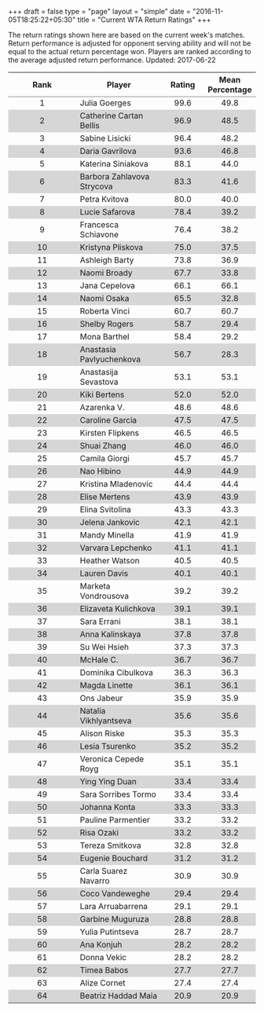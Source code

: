 +++
draft = false
type = "page" 
layout = "simple"
date = "2016-11-05T18:25:22+05:30"
title = "Current WTA Return Ratings"
+++

The return ratings shown here are based on the current week's matches. Return performance is adjusted for opponent serving ability and will not be equal to the actual return percentage won. Players are ranked according to the average adjusted return performance. Updated: 2017-06-22

<table class='gmisc_table' style='border-collapse: collapse; margin-top: 1em; margin-bottom: 1em;' >
<thead>
<tr>
<th style='border-bottom: 1px solid grey; border-top: 2px solid grey; text-align: center;'>Rank</th>
<th style='border-bottom: 1px solid grey; border-top: 2px solid grey; text-align: center;'>Player</th>
<th style='border-bottom: 1px solid grey; border-top: 2px solid grey; text-align: center;'>Rating</th>
<th style='border-bottom: 1px solid grey; border-top: 2px solid grey; text-align: center;'>Mean Percentage</th>
</tr>
</thead>
<tbody>
<tr>
<td style='width:40%; text-align: center;'>1</td>
<td style='width:40%; text-align: left;'>Julia Goerges</td>
<td style='width:40%; text-align: center;'>99.6</td>
<td style='width:40%; text-align: center;'>49.8</td>
</tr>
<tr style='background-color: #d6d6d6;'>
<td style='width:40%; background-color: #d6d6d6; text-align: center;'>2</td>
<td style='width:40%; background-color: #d6d6d6; text-align: left;'>Catherine Cartan Bellis</td>
<td style='width:40%; background-color: #d6d6d6; text-align: center;'>96.9</td>
<td style='width:40%; background-color: #d6d6d6; text-align: center;'>48.5</td>
</tr>
<tr>
<td style='width:40%; text-align: center;'>3</td>
<td style='width:40%; text-align: left;'>Sabine Lisicki</td>
<td style='width:40%; text-align: center;'>96.4</td>
<td style='width:40%; text-align: center;'>48.2</td>
</tr>
<tr style='background-color: #d6d6d6;'>
<td style='width:40%; background-color: #d6d6d6; text-align: center;'>4</td>
<td style='width:40%; background-color: #d6d6d6; text-align: left;'>Daria Gavrilova</td>
<td style='width:40%; background-color: #d6d6d6; text-align: center;'>93.6</td>
<td style='width:40%; background-color: #d6d6d6; text-align: center;'>46.8</td>
</tr>
<tr>
<td style='width:40%; text-align: center;'>5</td>
<td style='width:40%; text-align: left;'>Katerina Siniakova</td>
<td style='width:40%; text-align: center;'>88.1</td>
<td style='width:40%; text-align: center;'>44.0</td>
</tr>
<tr style='background-color: #d6d6d6;'>
<td style='width:40%; background-color: #d6d6d6; text-align: center;'>6</td>
<td style='width:40%; background-color: #d6d6d6; text-align: left;'>Barbora Zahlavova Strycova</td>
<td style='width:40%; background-color: #d6d6d6; text-align: center;'>83.3</td>
<td style='width:40%; background-color: #d6d6d6; text-align: center;'>41.6</td>
</tr>
<tr>
<td style='width:40%; text-align: center;'>7</td>
<td style='width:40%; text-align: left;'>Petra Kvitova</td>
<td style='width:40%; text-align: center;'>80.0</td>
<td style='width:40%; text-align: center;'>40.0</td>
</tr>
<tr style='background-color: #d6d6d6;'>
<td style='width:40%; background-color: #d6d6d6; text-align: center;'>8</td>
<td style='width:40%; background-color: #d6d6d6; text-align: left;'>Lucie Safarova</td>
<td style='width:40%; background-color: #d6d6d6; text-align: center;'>78.4</td>
<td style='width:40%; background-color: #d6d6d6; text-align: center;'>39.2</td>
</tr>
<tr>
<td style='width:40%; text-align: center;'>9</td>
<td style='width:40%; text-align: left;'>Francesca Schiavone</td>
<td style='width:40%; text-align: center;'>76.4</td>
<td style='width:40%; text-align: center;'>38.2</td>
</tr>
<tr style='background-color: #d6d6d6;'>
<td style='width:40%; background-color: #d6d6d6; text-align: center;'>10</td>
<td style='width:40%; background-color: #d6d6d6; text-align: left;'>Kristyna Pliskova</td>
<td style='width:40%; background-color: #d6d6d6; text-align: center;'>75.0</td>
<td style='width:40%; background-color: #d6d6d6; text-align: center;'>37.5</td>
</tr>
<tr>
<td style='width:40%; text-align: center;'>11</td>
<td style='width:40%; text-align: left;'>Ashleigh Barty</td>
<td style='width:40%; text-align: center;'>73.8</td>
<td style='width:40%; text-align: center;'>36.9</td>
</tr>
<tr style='background-color: #d6d6d6;'>
<td style='width:40%; background-color: #d6d6d6; text-align: center;'>12</td>
<td style='width:40%; background-color: #d6d6d6; text-align: left;'>Naomi Broady</td>
<td style='width:40%; background-color: #d6d6d6; text-align: center;'>67.7</td>
<td style='width:40%; background-color: #d6d6d6; text-align: center;'>33.8</td>
</tr>
<tr>
<td style='width:40%; text-align: center;'>13</td>
<td style='width:40%; text-align: left;'>Jana Cepelova</td>
<td style='width:40%; text-align: center;'>66.1</td>
<td style='width:40%; text-align: center;'>66.1</td>
</tr>
<tr style='background-color: #d6d6d6;'>
<td style='width:40%; background-color: #d6d6d6; text-align: center;'>14</td>
<td style='width:40%; background-color: #d6d6d6; text-align: left;'>Naomi Osaka</td>
<td style='width:40%; background-color: #d6d6d6; text-align: center;'>65.5</td>
<td style='width:40%; background-color: #d6d6d6; text-align: center;'>32.8</td>
</tr>
<tr>
<td style='width:40%; text-align: center;'>15</td>
<td style='width:40%; text-align: left;'>Roberta Vinci</td>
<td style='width:40%; text-align: center;'>60.7</td>
<td style='width:40%; text-align: center;'>60.7</td>
</tr>
<tr style='background-color: #d6d6d6;'>
<td style='width:40%; background-color: #d6d6d6; text-align: center;'>16</td>
<td style='width:40%; background-color: #d6d6d6; text-align: left;'>Shelby Rogers</td>
<td style='width:40%; background-color: #d6d6d6; text-align: center;'>58.7</td>
<td style='width:40%; background-color: #d6d6d6; text-align: center;'>29.4</td>
</tr>
<tr>
<td style='width:40%; text-align: center;'>17</td>
<td style='width:40%; text-align: left;'>Mona Barthel</td>
<td style='width:40%; text-align: center;'>58.4</td>
<td style='width:40%; text-align: center;'>29.2</td>
</tr>
<tr style='background-color: #d6d6d6;'>
<td style='width:40%; background-color: #d6d6d6; text-align: center;'>18</td>
<td style='width:40%; background-color: #d6d6d6; text-align: left;'>Anastasia Pavlyuchenkova</td>
<td style='width:40%; background-color: #d6d6d6; text-align: center;'>56.7</td>
<td style='width:40%; background-color: #d6d6d6; text-align: center;'>28.3</td>
</tr>
<tr>
<td style='width:40%; text-align: center;'>19</td>
<td style='width:40%; text-align: left;'>Anastasija Sevastova</td>
<td style='width:40%; text-align: center;'>53.1</td>
<td style='width:40%; text-align: center;'>53.1</td>
</tr>
<tr style='background-color: #d6d6d6;'>
<td style='width:40%; background-color: #d6d6d6; text-align: center;'>20</td>
<td style='width:40%; background-color: #d6d6d6; text-align: left;'>Kiki Bertens</td>
<td style='width:40%; background-color: #d6d6d6; text-align: center;'>52.0</td>
<td style='width:40%; background-color: #d6d6d6; text-align: center;'>52.0</td>
</tr>
<tr>
<td style='width:40%; text-align: center;'>21</td>
<td style='width:40%; text-align: left;'>Azarenka V.</td>
<td style='width:40%; text-align: center;'>48.6</td>
<td style='width:40%; text-align: center;'>48.6</td>
</tr>
<tr style='background-color: #d6d6d6;'>
<td style='width:40%; background-color: #d6d6d6; text-align: center;'>22</td>
<td style='width:40%; background-color: #d6d6d6; text-align: left;'>Caroline Garcia</td>
<td style='width:40%; background-color: #d6d6d6; text-align: center;'>47.5</td>
<td style='width:40%; background-color: #d6d6d6; text-align: center;'>47.5</td>
</tr>
<tr>
<td style='width:40%; text-align: center;'>23</td>
<td style='width:40%; text-align: left;'>Kirsten Flipkens</td>
<td style='width:40%; text-align: center;'>46.5</td>
<td style='width:40%; text-align: center;'>46.5</td>
</tr>
<tr style='background-color: #d6d6d6;'>
<td style='width:40%; background-color: #d6d6d6; text-align: center;'>24</td>
<td style='width:40%; background-color: #d6d6d6; text-align: left;'>Shuai Zhang</td>
<td style='width:40%; background-color: #d6d6d6; text-align: center;'>46.0</td>
<td style='width:40%; background-color: #d6d6d6; text-align: center;'>46.0</td>
</tr>
<tr>
<td style='width:40%; text-align: center;'>25</td>
<td style='width:40%; text-align: left;'>Camila Giorgi</td>
<td style='width:40%; text-align: center;'>45.7</td>
<td style='width:40%; text-align: center;'>45.7</td>
</tr>
<tr style='background-color: #d6d6d6;'>
<td style='width:40%; background-color: #d6d6d6; text-align: center;'>26</td>
<td style='width:40%; background-color: #d6d6d6; text-align: left;'>Nao Hibino</td>
<td style='width:40%; background-color: #d6d6d6; text-align: center;'>44.9</td>
<td style='width:40%; background-color: #d6d6d6; text-align: center;'>44.9</td>
</tr>
<tr>
<td style='width:40%; text-align: center;'>27</td>
<td style='width:40%; text-align: left;'>Kristina Mladenovic</td>
<td style='width:40%; text-align: center;'>44.4</td>
<td style='width:40%; text-align: center;'>44.4</td>
</tr>
<tr style='background-color: #d6d6d6;'>
<td style='width:40%; background-color: #d6d6d6; text-align: center;'>28</td>
<td style='width:40%; background-color: #d6d6d6; text-align: left;'>Elise Mertens</td>
<td style='width:40%; background-color: #d6d6d6; text-align: center;'>43.9</td>
<td style='width:40%; background-color: #d6d6d6; text-align: center;'>43.9</td>
</tr>
<tr>
<td style='width:40%; text-align: center;'>29</td>
<td style='width:40%; text-align: left;'>Elina Svitolina</td>
<td style='width:40%; text-align: center;'>43.3</td>
<td style='width:40%; text-align: center;'>43.3</td>
</tr>
<tr style='background-color: #d6d6d6;'>
<td style='width:40%; background-color: #d6d6d6; text-align: center;'>30</td>
<td style='width:40%; background-color: #d6d6d6; text-align: left;'>Jelena Jankovic</td>
<td style='width:40%; background-color: #d6d6d6; text-align: center;'>42.1</td>
<td style='width:40%; background-color: #d6d6d6; text-align: center;'>42.1</td>
</tr>
<tr>
<td style='width:40%; text-align: center;'>31</td>
<td style='width:40%; text-align: left;'>Mandy Minella</td>
<td style='width:40%; text-align: center;'>41.9</td>
<td style='width:40%; text-align: center;'>41.9</td>
</tr>
<tr style='background-color: #d6d6d6;'>
<td style='width:40%; background-color: #d6d6d6; text-align: center;'>32</td>
<td style='width:40%; background-color: #d6d6d6; text-align: left;'>Varvara Lepchenko</td>
<td style='width:40%; background-color: #d6d6d6; text-align: center;'>41.1</td>
<td style='width:40%; background-color: #d6d6d6; text-align: center;'>41.1</td>
</tr>
<tr>
<td style='width:40%; text-align: center;'>33</td>
<td style='width:40%; text-align: left;'>Heather Watson</td>
<td style='width:40%; text-align: center;'>40.5</td>
<td style='width:40%; text-align: center;'>40.5</td>
</tr>
<tr style='background-color: #d6d6d6;'>
<td style='width:40%; background-color: #d6d6d6; text-align: center;'>34</td>
<td style='width:40%; background-color: #d6d6d6; text-align: left;'>Lauren Davis</td>
<td style='width:40%; background-color: #d6d6d6; text-align: center;'>40.1</td>
<td style='width:40%; background-color: #d6d6d6; text-align: center;'>40.1</td>
</tr>
<tr>
<td style='width:40%; text-align: center;'>35</td>
<td style='width:40%; text-align: left;'>Marketa Vondrousova</td>
<td style='width:40%; text-align: center;'>39.2</td>
<td style='width:40%; text-align: center;'>39.2</td>
</tr>
<tr style='background-color: #d6d6d6;'>
<td style='width:40%; background-color: #d6d6d6; text-align: center;'>36</td>
<td style='width:40%; background-color: #d6d6d6; text-align: left;'>Elizaveta Kulichkova</td>
<td style='width:40%; background-color: #d6d6d6; text-align: center;'>39.1</td>
<td style='width:40%; background-color: #d6d6d6; text-align: center;'>39.1</td>
</tr>
<tr>
<td style='width:40%; text-align: center;'>37</td>
<td style='width:40%; text-align: left;'>Sara Errani</td>
<td style='width:40%; text-align: center;'>38.1</td>
<td style='width:40%; text-align: center;'>38.1</td>
</tr>
<tr style='background-color: #d6d6d6;'>
<td style='width:40%; background-color: #d6d6d6; text-align: center;'>38</td>
<td style='width:40%; background-color: #d6d6d6; text-align: left;'>Anna Kalinskaya</td>
<td style='width:40%; background-color: #d6d6d6; text-align: center;'>37.8</td>
<td style='width:40%; background-color: #d6d6d6; text-align: center;'>37.8</td>
</tr>
<tr>
<td style='width:40%; text-align: center;'>39</td>
<td style='width:40%; text-align: left;'>Su Wei Hsieh</td>
<td style='width:40%; text-align: center;'>37.3</td>
<td style='width:40%; text-align: center;'>37.3</td>
</tr>
<tr style='background-color: #d6d6d6;'>
<td style='width:40%; background-color: #d6d6d6; text-align: center;'>40</td>
<td style='width:40%; background-color: #d6d6d6; text-align: left;'>McHale C.</td>
<td style='width:40%; background-color: #d6d6d6; text-align: center;'>36.7</td>
<td style='width:40%; background-color: #d6d6d6; text-align: center;'>36.7</td>
</tr>
<tr>
<td style='width:40%; text-align: center;'>41</td>
<td style='width:40%; text-align: left;'>Dominika Cibulkova</td>
<td style='width:40%; text-align: center;'>36.3</td>
<td style='width:40%; text-align: center;'>36.3</td>
</tr>
<tr style='background-color: #d6d6d6;'>
<td style='width:40%; background-color: #d6d6d6; text-align: center;'>42</td>
<td style='width:40%; background-color: #d6d6d6; text-align: left;'>Magda Linette</td>
<td style='width:40%; background-color: #d6d6d6; text-align: center;'>36.1</td>
<td style='width:40%; background-color: #d6d6d6; text-align: center;'>36.1</td>
</tr>
<tr>
<td style='width:40%; text-align: center;'>43</td>
<td style='width:40%; text-align: left;'>Ons Jabeur</td>
<td style='width:40%; text-align: center;'>35.9</td>
<td style='width:40%; text-align: center;'>35.9</td>
</tr>
<tr style='background-color: #d6d6d6;'>
<td style='width:40%; background-color: #d6d6d6; text-align: center;'>44</td>
<td style='width:40%; background-color: #d6d6d6; text-align: left;'>Natalia Vikhlyantseva</td>
<td style='width:40%; background-color: #d6d6d6; text-align: center;'>35.6</td>
<td style='width:40%; background-color: #d6d6d6; text-align: center;'>35.6</td>
</tr>
<tr>
<td style='width:40%; text-align: center;'>45</td>
<td style='width:40%; text-align: left;'>Alison Riske</td>
<td style='width:40%; text-align: center;'>35.3</td>
<td style='width:40%; text-align: center;'>35.3</td>
</tr>
<tr style='background-color: #d6d6d6;'>
<td style='width:40%; background-color: #d6d6d6; text-align: center;'>46</td>
<td style='width:40%; background-color: #d6d6d6; text-align: left;'>Lesia Tsurenko</td>
<td style='width:40%; background-color: #d6d6d6; text-align: center;'>35.2</td>
<td style='width:40%; background-color: #d6d6d6; text-align: center;'>35.2</td>
</tr>
<tr>
<td style='width:40%; text-align: center;'>47</td>
<td style='width:40%; text-align: left;'>Veronica Cepede Royg</td>
<td style='width:40%; text-align: center;'>35.1</td>
<td style='width:40%; text-align: center;'>35.1</td>
</tr>
<tr style='background-color: #d6d6d6;'>
<td style='width:40%; background-color: #d6d6d6; text-align: center;'>48</td>
<td style='width:40%; background-color: #d6d6d6; text-align: left;'>Ying Ying Duan</td>
<td style='width:40%; background-color: #d6d6d6; text-align: center;'>33.4</td>
<td style='width:40%; background-color: #d6d6d6; text-align: center;'>33.4</td>
</tr>
<tr>
<td style='width:40%; text-align: center;'>49</td>
<td style='width:40%; text-align: left;'>Sara Sorribes Tormo</td>
<td style='width:40%; text-align: center;'>33.4</td>
<td style='width:40%; text-align: center;'>33.4</td>
</tr>
<tr style='background-color: #d6d6d6;'>
<td style='width:40%; background-color: #d6d6d6; text-align: center;'>50</td>
<td style='width:40%; background-color: #d6d6d6; text-align: left;'>Johanna Konta</td>
<td style='width:40%; background-color: #d6d6d6; text-align: center;'>33.3</td>
<td style='width:40%; background-color: #d6d6d6; text-align: center;'>33.3</td>
</tr>
<tr>
<td style='width:40%; text-align: center;'>51</td>
<td style='width:40%; text-align: left;'>Pauline Parmentier</td>
<td style='width:40%; text-align: center;'>33.2</td>
<td style='width:40%; text-align: center;'>33.2</td>
</tr>
<tr style='background-color: #d6d6d6;'>
<td style='width:40%; background-color: #d6d6d6; text-align: center;'>52</td>
<td style='width:40%; background-color: #d6d6d6; text-align: left;'>Risa Ozaki</td>
<td style='width:40%; background-color: #d6d6d6; text-align: center;'>33.2</td>
<td style='width:40%; background-color: #d6d6d6; text-align: center;'>33.2</td>
</tr>
<tr>
<td style='width:40%; text-align: center;'>53</td>
<td style='width:40%; text-align: left;'>Tereza Smitkova</td>
<td style='width:40%; text-align: center;'>32.8</td>
<td style='width:40%; text-align: center;'>32.8</td>
</tr>
<tr style='background-color: #d6d6d6;'>
<td style='width:40%; background-color: #d6d6d6; text-align: center;'>54</td>
<td style='width:40%; background-color: #d6d6d6; text-align: left;'>Eugenie Bouchard</td>
<td style='width:40%; background-color: #d6d6d6; text-align: center;'>31.2</td>
<td style='width:40%; background-color: #d6d6d6; text-align: center;'>31.2</td>
</tr>
<tr>
<td style='width:40%; text-align: center;'>55</td>
<td style='width:40%; text-align: left;'>Carla Suarez Navarro</td>
<td style='width:40%; text-align: center;'>30.9</td>
<td style='width:40%; text-align: center;'>30.9</td>
</tr>
<tr style='background-color: #d6d6d6;'>
<td style='width:40%; background-color: #d6d6d6; text-align: center;'>56</td>
<td style='width:40%; background-color: #d6d6d6; text-align: left;'>Coco Vandeweghe</td>
<td style='width:40%; background-color: #d6d6d6; text-align: center;'>29.4</td>
<td style='width:40%; background-color: #d6d6d6; text-align: center;'>29.4</td>
</tr>
<tr>
<td style='width:40%; text-align: center;'>57</td>
<td style='width:40%; text-align: left;'>Lara Arruabarrena</td>
<td style='width:40%; text-align: center;'>29.1</td>
<td style='width:40%; text-align: center;'>29.1</td>
</tr>
<tr style='background-color: #d6d6d6;'>
<td style='width:40%; background-color: #d6d6d6; text-align: center;'>58</td>
<td style='width:40%; background-color: #d6d6d6; text-align: left;'>Garbine Muguruza</td>
<td style='width:40%; background-color: #d6d6d6; text-align: center;'>28.8</td>
<td style='width:40%; background-color: #d6d6d6; text-align: center;'>28.8</td>
</tr>
<tr>
<td style='width:40%; text-align: center;'>59</td>
<td style='width:40%; text-align: left;'>Yulia Putintseva</td>
<td style='width:40%; text-align: center;'>28.7</td>
<td style='width:40%; text-align: center;'>28.7</td>
</tr>
<tr style='background-color: #d6d6d6;'>
<td style='width:40%; background-color: #d6d6d6; text-align: center;'>60</td>
<td style='width:40%; background-color: #d6d6d6; text-align: left;'>Ana Konjuh</td>
<td style='width:40%; background-color: #d6d6d6; text-align: center;'>28.2</td>
<td style='width:40%; background-color: #d6d6d6; text-align: center;'>28.2</td>
</tr>
<tr>
<td style='width:40%; text-align: center;'>61</td>
<td style='width:40%; text-align: left;'>Donna Vekic</td>
<td style='width:40%; text-align: center;'>28.2</td>
<td style='width:40%; text-align: center;'>28.2</td>
</tr>
<tr style='background-color: #d6d6d6;'>
<td style='width:40%; background-color: #d6d6d6; text-align: center;'>62</td>
<td style='width:40%; background-color: #d6d6d6; text-align: left;'>Timea Babos</td>
<td style='width:40%; background-color: #d6d6d6; text-align: center;'>27.7</td>
<td style='width:40%; background-color: #d6d6d6; text-align: center;'>27.7</td>
</tr>
<tr>
<td style='width:40%; text-align: center;'>63</td>
<td style='width:40%; text-align: left;'>Alize Cornet</td>
<td style='width:40%; text-align: center;'>27.4</td>
<td style='width:40%; text-align: center;'>27.4</td>
</tr>
<tr style='background-color: #d6d6d6;'>
<td style='width:40%; background-color: #d6d6d6; border-bottom: 2px solid grey; text-align: center;'>64</td>
<td style='width:40%; background-color: #d6d6d6; border-bottom: 2px solid grey; text-align: left;'>Beatriz Haddad Maia</td>
<td style='width:40%; background-color: #d6d6d6; border-bottom: 2px solid grey; text-align: center;'>20.9</td>
<td style='width:40%; background-color: #d6d6d6; border-bottom: 2px solid grey; text-align: center;'>20.9</td>
</tr>
</tbody>
</table>
